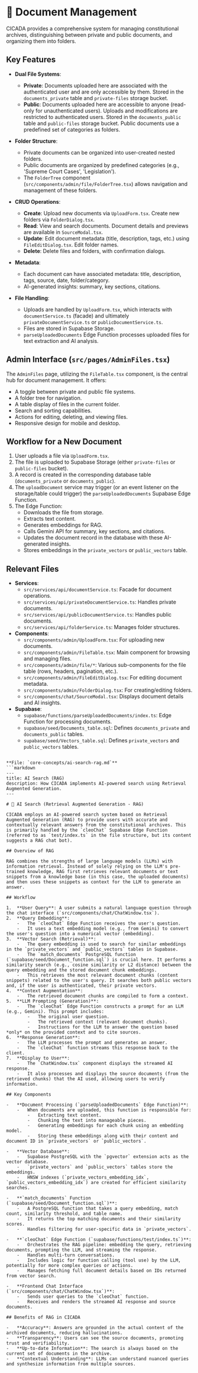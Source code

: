 # 📂 Document Management

CICADA provides a comprehensive system for managing constitutional archives, distinguishing between private and public documents, and organizing them into folders.

## Key Features

-   **Dual File Systems**:
    -   **Private**: Documents uploaded here are associated with the authenticated user and are only accessible by them. Stored in the `documents_private` table and `private-files` storage bucket.
    -   **Public**: Documents uploaded here are accessible to anyone (read-only for unauthenticated users). Uploads and modifications are restricted to authenticated users. Stored in the `documents_public` table and `public-files` storage bucket. Public documents use a predefined set of categories as folders.

-   **Folder Structure**:
    -   Private documents can be organized into user-created nested folders.
    -   Public documents are organized by predefined categories (e.g., 'Supreme Court Cases', 'Legislation').
    -   The `FolderTree` component (`src/components/admin/file/FolderTree.tsx`) allows navigation and management of these folders.

-   **CRUD Operations**:
    -   **Create**: Upload new documents via `UploadForm.tsx`. Create new folders via `FolderDialog.tsx`.
    -   **Read**: View and search documents. Document details and previews are available in `SourceModal.tsx`.
    -   **Update**: Edit document metadata (title, description, tags, etc.) using `FileEditDialog.tsx`. Edit folder names.
    -   **Delete**: Delete files and folders, with confirmation dialogs.

-   **Metadata**:
    -   Each document can have associated metadata: title, description, tags, source, date, folder/category.
    -   AI-generated insights: summary, key sections, citations.

-   **File Handling**:
    -   Uploads are handled by `UploadForm.tsx`, which interacts with `documentService.ts` (facade) and ultimately `privateDocumentService.ts` or `publicDocumentService.ts`.
    -   Files are stored in Supabase Storage.
    -   `parseUploadedDocuments` Edge Function processes uploaded files for text extraction and AI analysis.

## Admin Interface (`src/pages/AdminFiles.tsx`)

The `AdminFiles` page, utilizing the `FileTable.tsx` component, is the central hub for document management. It offers:
-   A toggle between private and public file systems.
-   A folder tree for navigation.
-   A table display of files in the current folder.
-   Search and sorting capabilities.
-   Actions for editing, deleting, and viewing files.
-   Responsive design for mobile and desktop.

## Workflow for a New Document

1.  User uploads a file via `UploadForm.tsx`.
2.  The file is uploaded to Supabase Storage (either `private-files` or `public-files` bucket).
3.  A record is created in the corresponding database table (`documents_private` or `documents_public`).
4.  The `uploadDocument` service may trigger (or an event listener on the storage/table could trigger) the `parseUploadedDocuments` Supabase Edge Function.
5.  The Edge Function:
    -   Downloads the file from storage.
    -   Extracts text content.
    -   Generates embeddings for RAG.
    -   Calls Gemini API for summary, key sections, and citations.
    -   Updates the document record in the database with these AI-generated insights.
    -   Stores embeddings in the `private_vectors` or `public_vectors` table.

## Relevant Files

-   **Services**:
    -   `src/services/api/documentService.ts`: Facade for document operations.
    -   `src/services/api/privateDocumentService.ts`: Handles private documents.
    -   `src/services/api/publicDocumentService.ts`: Handles public documents.
    -   `src/services/api/folderService.ts`: Manages folder structures.
-   **Components**:
    -   `src/components/admin/UploadForm.tsx`: For uploading new documents.
    -   `src/components/admin/FileTable.tsx`: Main component for browsing and managing files.
    -   `src/components/admin/file/*`: Various sub-components for the file table (rows, headers, pagination, etc.).
    -   `src/components/admin/FileEditDialog.tsx`: For editing document metadata.
    -   `src/components/admin/FolderDialog.tsx`: For creating/editing folders.
    -   `src/components/chat/SourceModal.tsx`: Displays document details and AI insights.
-   **Supabase**:
    -   `supabase/functions/parseUploadedDocuments/index.ts`: Edge Function for processing documents.
    -   `supabase/seed/Documents_table.sql`: Defines `documents_private` and `documents_public` tables.
    -   `supabase/seed/Vectors_table.sql`: Defines `private_vectors` and `public_vectors` tables.
```

**File: `core-concepts/ai-search-rag.md`**
```markdown
---
title: AI Search (RAG)
description: How CICADA implements AI-powered search using Retrieval Augmented Generation.
---

# 🤖 AI Search (Retrieval Augmented Generation - RAG)

CICADA employs an AI-powered search system based on Retrieval Augmented Generation (RAG) to provide users with accurate and contextually relevant answers from the constitutional archives. This is primarily handled by the `cleoChat` Supabase Edge Function (referred to as `test/index.ts` in the file structure, but its content suggests a RAG chat bot).

## Overview of RAG

RAG combines the strengths of large language models (LLMs) with information retrieval. Instead of solely relying on the LLM's pre-trained knowledge, RAG first retrieves relevant documents or text snippets from a knowledge base (in this case, the uploaded documents) and then uses these snippets as context for the LLM to generate an answer.

## Workflow

1.  **User Query**: A user submits a natural language question through the chat interface (`src/components/chat/ChatWindow.tsx`).
2.  **Query Embedding**:
    -   The `cleoChat` Edge Function receives the user's question.
    -   It uses a text embedding model (e.g., from Gemini) to convert the user's question into a numerical vector (embedding).
3.  **Vector Search (Retrieval)**:
    -   The query embedding is used to search for similar embeddings in the `private_vectors` and `public_vectors` tables in Supabase.
    -   The `match_documents` PostgreSQL function (`supabase/seed/Document_function.sql`) is crucial here. It performs a similarity search (e.g., cosine similarity or L2 distance) between the query embedding and the stored document chunk embeddings.
    -   This retrieves the most relevant document chunks (content snippets) related to the user's query. It searches both public vectors and, if the user is authenticated, their private vectors.
4.  **Context Augmentation**:
    -   The retrieved document chunks are compiled to form a context.
5.  **LLM Prompting (Generation)**:
    -   The `cleoChat` Edge Function constructs a prompt for an LLM (e.g., Gemini). This prompt includes:
        -   The original user question.
        -   The retrieved context (relevant document chunks).
        -   Instructions for the LLM to answer the question based *only* on the provided context and to cite sources.
6.  **Response Generation**:
    -   The LLM processes the prompt and generates an answer.
    -   The `cleoChat` function streams this response back to the client.
7.  **Display to User**:
    -   The `ChatWindow.tsx` component displays the streamed AI response.
    -   It also processes and displays the source documents (from the retrieved chunks) that the AI used, allowing users to verify information.

## Key Components

-   **Document Processing (`parseUploadedDocuments` Edge Function)**:
    -   When documents are uploaded, this function is responsible for:
        -   Extracting text content.
        -   Chunking the text into manageable pieces.
        -   Generating embeddings for each chunk using an embedding model.
        -   Storing these embeddings along with their content and document ID in `private_vectors` or `public_vectors`.

-   **Vector Database**:
    -   Supabase PostgreSQL with the `pgvector` extension acts as the vector database.
    -   `private_vectors` and `public_vectors` tables store the embeddings.
    -   HNSW indexes (`private_vectors_embedding_idx`, `public_vectors_embedding_idx`) are created for efficient similarity searches.

-   **`match_documents` Function (`supabase/seed/Document_function.sql`)**:
    -   A PostgreSQL function that takes a query embedding, match count, similarity threshold, and table name.
    -   It returns the top matching documents and their similarity scores.
    -   Handles filtering for user-specific data in `private_vectors`.

-   **`cleoChat` Edge Function (`supabase/functions/test/index.ts`)**:
    -   Orchestrates the RAG pipeline: embedding the query, retrieving documents, prompting the LLM, and streaming the response.
    -   Handles multi-turn conversations.
    -   Includes logic for function calling (tool use) by the LLM, potentially for more complex queries or actions.
    -   Manages fetching full document details based on IDs returned from vector search.

-   **Frontend Chat Interface (`src/components/chat/ChatWindow.tsx`)**:
    -   Sends user queries to the `cleoChat` function.
    -   Receives and renders the streamed AI response and source documents.

## Benefits of RAG in CICADA

-   **Accuracy**: Answers are grounded in the actual content of the archived documents, reducing hallucinations.
-   **Transparency**: Users can see the source documents, promoting trust and verifiability.
-   **Up-to-date Information**: The search is always based on the current set of documents in the archive.
-   **Contextual Understanding**: LLMs can understand nuanced queries and synthesize information from multiple sources.